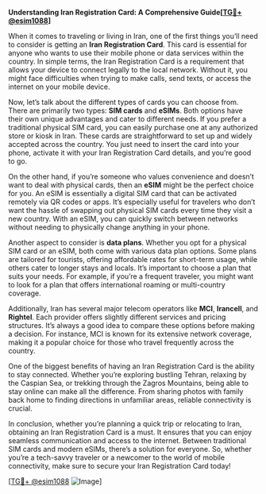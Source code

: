 **Understanding Iran Registration Card: A Comprehensive Guide[[TG💪+ @esim1088](https://t.me/s/esim1088)]**

When it comes to traveling or living in Iran, one of the first things you’ll need to consider is getting an **Iran Registration Card**. This card is essential for anyone who wants to use their mobile phone or data services within the country. In simple terms, the Iran Registration Card is a requirement that allows your device to connect legally to the local network. Without it, you might face difficulties when trying to make calls, send texts, or access the internet on your mobile device.

Now, let’s talk about the different types of cards you can choose from. There are primarily two types: **SIM cards** and **eSIMs**. Both options have their own unique advantages and cater to different needs. If you prefer a traditional physical SIM card, you can easily purchase one at any authorized store or kiosk in Iran. These cards are straightforward to set up and widely accepted across the country. You just need to insert the card into your phone, activate it with your Iran Registration Card details, and you’re good to go.

On the other hand, if you’re someone who values convenience and doesn’t want to deal with physical cards, then an **eSIM** might be the perfect choice for you. An eSIM is essentially a digital SIM card that can be activated remotely via QR codes or apps. It’s especially useful for travelers who don’t want the hassle of swapping out physical SIM cards every time they visit a new country. With an eSIM, you can quickly switch between networks without needing to physically change anything in your phone.

Another aspect to consider is **data plans**. Whether you opt for a physical SIM card or an eSIM, both come with various data plan options. Some plans are tailored for tourists, offering affordable rates for short-term usage, while others cater to longer stays and locals. It’s important to choose a plan that suits your needs. For example, if you’re a frequent traveler, you might want to look for a plan that offers international roaming or multi-country coverage.

Additionally, Iran has several major telecom operators like **MCI**, **Irancell**, and **Rightel**. Each provider offers slightly different services and pricing structures. It’s always a good idea to compare these options before making a decision. For instance, MCI is known for its extensive network coverage, making it a popular choice for those who travel frequently across the country.

One of the biggest benefits of having an Iran Registration Card is the ability to stay connected. Whether you’re exploring bustling Tehran, relaxing by the Caspian Sea, or trekking through the Zagros Mountains, being able to stay online can make all the difference. From sharing photos with family back home to finding directions in unfamiliar areas, reliable connectivity is crucial.

In conclusion, whether you’re planning a quick trip or relocating to Iran, obtaining an Iran Registration Card is a must. It ensures that you can enjoy seamless communication and access to the internet. Between traditional SIM cards and modern eSIMs, there’s a solution for everyone. So, whether you’re a tech-savvy traveler or a newcomer to the world of mobile connectivity, make sure to secure your Iran Registration Card today! 

[[TG💪+ @esim1088](https://t.me/s/esim1088) ![Image](https://i.postimg.cc/Y0z9fWf4/image.png)]